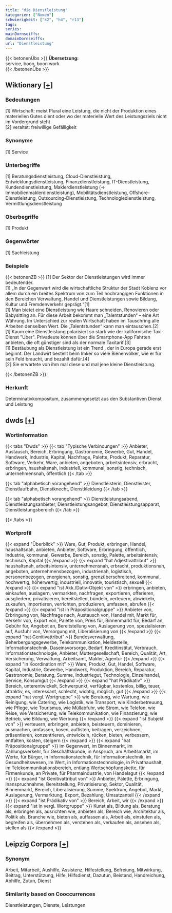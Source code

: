 ```yaml
---
title: "die Dienstleistung"
kategorien: ["Nomen"]
schwierigkeit: ["k2", "h4", "r13"]
tags:
series:
mainDornseiffs:
domainDornseiffs:
url: "Dienstleistung"
---
```


{{< betonenÜbs >}}
**Übersetzung:**  
service, boon, boon work  
{{< /betonenÜbs >}}

## Wiktionary [[+](https://de.wiktionary.org/wiki/Dienstleistung)]

### Bedeutungen
[1] Wirtschaft: meist Plural eine Leistung, die nicht der Produktion eines materiellen Gutes dient oder wo der materielle Wert des Leistungsziels nicht im Vordergrund steht  
[2] veraltet: freiwillige Gefälligkeit  

### Synonyme
[1] Service  

### Unterbegriffe
[1] Beratungsdienstleistung, Cloud-Dienstleistung, Entwicklungsdienstleistung, Finanzdienstleistung, IT-Dienstleistung, Kundendienstleistung, Maklerdienstleistung (→ Immobilienmaklerdienstleistung), Mobilitätsdienstleistung, Offshore-Dienstleistung, Outsourcing-Dienstleistung, Technologiedienstleistung, Vermittlungsdienstleistung  

### Oberbegriffe
[1] Produkt  

### Gegenwörter
[1] Sachleistung  

### Beispiele
{{< betonenZB >}}
[1] Der Sektor der Dienstleistungen wird immer bedeutender.  
[1] „In der Gegenwart wird die wirtschaftliche Struktur der Stadt Koblenz vor allem durch ein breites Spektrum von zum Teil hochrangigen Funktionen in den Bereichen Verwaltung, Handel und Dienstleistungen sowie Bildung, Kultur und Fremdenverkehr geprägt.“[1]  
[1] Man bietet eine Dienstleistung wie Haare schneiden, Renovieren oder Babysitting an. Für diese Arbeit bekommt man „Talentstunden“ – eine Art Währung. Im Unterschied zur realen Wirtschaft haben im Tauschring alle Arbeiten denselben Wert. Die „Talentstunden“ kann man eintauschen.[2]  
[1] Kaum eine Dienstleistung polarisiert so stark wie der kalifornische Taxi-Dienst "Uber". Privatleute können über die Smartphone-App Fahrten anbieten, die oft günstiger sind als der normale Taxitarif.[3]  
[1] Bestäubung als Dienstleistung ist ein Trend , der in Europa gerade erst beginnt. Der Landwirt bestellt beim Imker so viele Bienenvölker, wie er für sein Feld braucht, und bezahlt dafür.[4]  
[2] Sie erwartete von ihm mal diese und mal jene kleine Dienstleistung.  

{{< /betonenZB >}}
### Herkunft
Determinativkompositum, zusammengesetzt aus den Substantiven Dienst und Leistung  



## dwds [[+](https://www.dwds.de/wb/Dienstleistung)]

### Wortinformation
{{< tabs "Dwds" >}}
{{< tab "Typische Verbindungen" >}}
Anbieter, Austausch, Bereich, Erbringung, Gastronomie, Gewerbe, Gut, Handel, Handwerk, Industrie, Kapital, Nachfrage, Palette, Produkt, Reparatur, Software, Verkehr, Ware, anbieten, angeboten, arbeitsintensiv, erbracht, erbringen, haushaltsnah, industriell, kommunal, sonstig, technisch, unternehmensnah, öffentlich
{{< /tab >}}

{{< tab "alphabetisch vorangehend" >}}
Dienstleisterin, Dienstleister, Dienstlaufbahn, Dienstknecht, Dienstkleidung
{{< /tab >}}

{{< tab "alphabetisch vorangehend" >}}
Dienstleistungsabend, Dienstleistungsanbieter, Dienstleistungsangebot, Dienstleistungsapparat, Dienstleistungsbereich
{{< /tab >}}

{{< /tabs >}}

### Wortprofil
{{< expand "Überblick" >}} Ware, Gut, Produkt, erbringen, Handel, haushaltsnah, anbieten, Anbieter, Software, Erbringung, öffentlich, Industrie, kommunal, Gewerbe, Bereich, sonstig, Palette, arbeitsintensiv, technisch, Kapital {{< /expand >}}
{{< expand "hat Adjektivattribut" >}} haushaltsnah, arbeitsintensiv, unternehmensnah, erbracht, produktionsnah, angeboten, unternehmensbezogen, industrienah, logistisch, personenbezogen, energienah, sonstig, grenzüberschreitend, kommunal, hochwertig, höherwertig, industriell, innovativ, touristisch, sexuell {{< /expand >}}
{{< expand "ist Akk./Dativ-Objekt von" >}} erbringen, anbieten, einkaufen, auslagern, vermarkten, nachfragen, exportieren, offerieren, ausgliedern, privatisieren, bereitstellen, bündeln, verteuern, abwickeln, zukaufen, importieren, verrichten, produzieren, umfassen, abrufen {{< /expand >}}
{{< expand "ist in Präpositionalgruppe" >}} Anbieter von, Erbringung von, Nachfrage nach, Austausch von, Handel mit, Markt für, Verkehr von, Export von, Palette von, Preis für, Binnenmarkt für, Bedarf an, Gebühr für, Angebot an, Bereitstellung von, Auslagerung von, spezialisieren auf, Ausfuhr von, Versorgung mit, Liberalisierung von {{< /expand >}}
{{< expand "hat Genitivattribut" >}} Bundesverwaltung, Beherbergungsgewerbe, Telekommunikation, Meldestelle, Informationstechnik, Daseinsvorsorge, Bedarf, Kreditinstitut, Verbrauch, Informationstechnologie, Anbieter, Muttergesellschaft, Bereich, Qualität, Art, Versicherung, Verwaltung, Arbeitsamt, Makler, Agentur {{< /expand >}}
{{< expand "in Koordination mit" >}} Ware, Produkt, Gut, Handel, Software, Kapital, Industrie, Gewerbe, Handwerk, Produktion, Bereich, Reparatur, Gastronomie, Beratung, Summe, Industriegut, Technologie, Einzelhandel, Service, Konsumgut {{< /expand >}}
{{< expand "hat Prädikativ" >}} Bereich, unterentwickelt, Schwerpunkt, verfügbar, kostenlos, billig, teuer, attraktiv, es, interessant, schlecht, wichtig, möglich, gut {{< /expand >}}
{{< expand "hat vergl. Wortgruppe" >}} wie Beratung, wie Wartung, wie Reinigung, wie Catering, wie Logistik, wie Transport, wie Kinderbetreuung, wie Pflege, wie Tourismus, wie Müllabfuhr, wie Strom, wie Telefon, wie Reise, wie Versicherung, wie Telekommunikation, wie Finanzierung, wie Betrieb, wie Bildung, wie Werbung {{< /expand >}}
{{< expand "ist Subjekt von" >}} verteuern, erbringen, anbieten, beisteuern, dominieren, ausmachen, umfassen, kosen, auflisten, beitragen, verzeichnen, präsentieren, konzentrieren, entwickeln, rücken, bieten, verbessern, entfalten, kosten, steigern {{< /expand >}}
{{< expand "hat Präpositionalgruppe" >}} im Gegenwert, im Binnenmarkt, im Zahlungsverkehr, für Geschäftskunde, in Anspruch, am Arbeitsmarkt, im Werte, für Bürger, in Informationstechnik, für Informationstechnik, im Gesundheitswesen, im Wert, in Informationstechnologie, in Privathaushalt, im Telekommunikationsbereich, entlang Wertschöpfungskette, für Firmenkunde, an Private, für Pharmaindustrie, von Handelsgut {{< /expand >}}
{{< expand "ist Genitivattribut von" >}} Anbieter, Palette, Erbringung, Inanspruchnahme, Bereitstellung, Privatisierung, Sektor, Qualität, Binnenmarkt, Bereich, Liberalisierung, Summe, Spektrum, Angebot, Markt, Auslagerung, Vermarktung, Export, Bezahlung, Umsatzanteil {{< /expand >}}
{{< expand "ist Prädikativ von" >}} Bereich, Arbeit, wir {{< /expand >}}
{{< expand "ist in vergl. Wortgruppe" >}} Kunst als, Bildung als, Beratung als, erbringen als, ausrichten wie, anbieten als, Bereich wie, Architektur als, Politik als, Branche wie, bieten als, auffassen als, Arbeit als, einstufen als, begreifen als, übernehmen als, verstehen als, verkaufen als, ansehen als, stellen als {{< /expand >}}

## Leipzig Corpora [[+](https://corpora.uni-leipzig.de/en/res?word=Dienstleistung&corpusId=deu_newscrawl-public_2018)]


### Synonym
Arbeit, Mitarbeit, Aushilfe, Assistenz, Hilfestellung, Befreiung, Mitwirkung, Beitrag, Unterstützung, Hilfe, Hilfsdienst, Dazutun, Beistand, Handreichung, Abhilfe, Zutun, Dienst


### Similarity based on Cooccurrences
Dienstleistungen, Dienste, Leistungen

